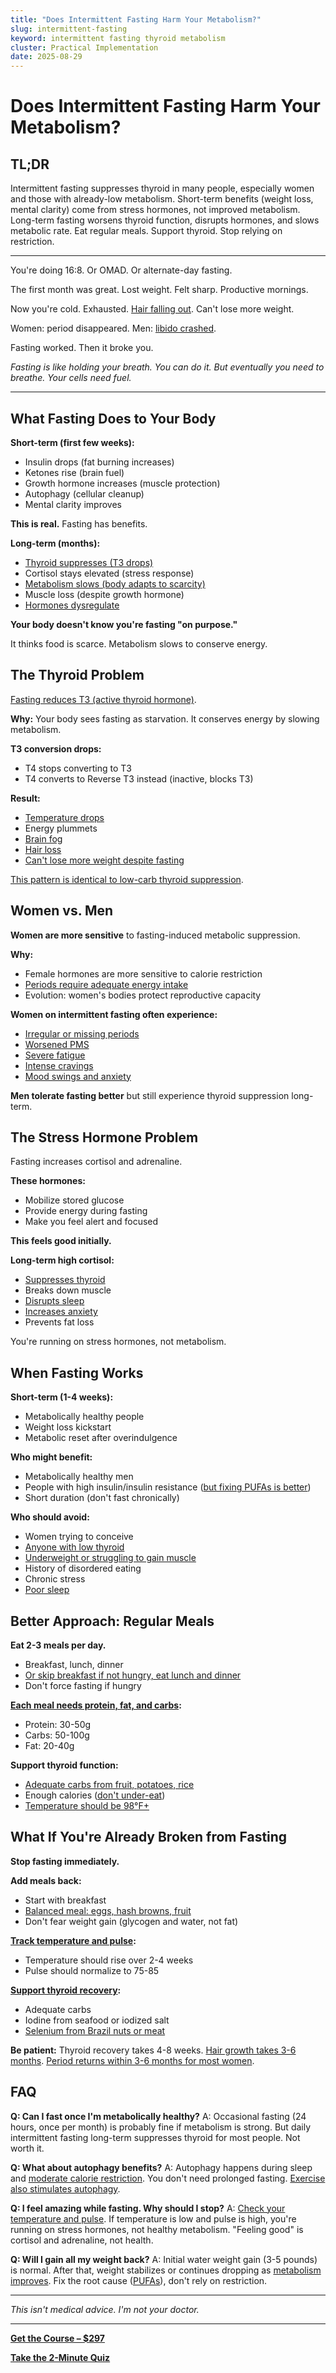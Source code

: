 ```yaml
---
title: "Does Intermittent Fasting Harm Your Metabolism?"
slug: intermittent-fasting
keyword: intermittent fasting thyroid metabolism
cluster: Practical Implementation
date: 2025-08-29
---
```


# Does Intermittent Fasting Harm Your Metabolism?

## TL;DR

Intermittent fasting suppresses thyroid in many people, especially women and those with already-low metabolism. Short-term benefits (weight loss, mental clarity) come from stress hormones, not improved metabolism. Long-term fasting worsens thyroid function, disrupts hormones, and slows metabolic rate. Eat regular meals. Support thyroid. Stop relying on restriction.

---

You're doing 16:8. Or OMAD. Or alternate-day fasting.

The first month was great. Lost weight. Felt sharp. Productive mornings.

Now you're cold. Exhausted. [Hair falling out](/blog/hair-loss-pufas). Can't lose more weight.

Women: period disappeared. Men: [libido crashed](/blog/testosterone-pufas).

Fasting worked. Then it broke you.

*Fasting is like holding your breath. You can do it. But eventually you need to breathe. Your cells need fuel.*

---

## What Fasting Does to Your Body

**Short-term (first few weeks):**
- Insulin drops (fat burning increases)
- Ketones rise (brain fuel)
- Growth hormone increases (muscle protection)
- Autophagy (cellular cleanup)
- Mental clarity improves

**This is real.** Fasting has benefits.

**Long-term (months):**
- [Thyroid suppresses (T3 drops)](/blog/seed-oils-and-thyroid)
- Cortisol stays elevated (stress response)
- [Metabolism slows (body adapts to scarcity)](/blog/temperature-tracking-metabolism)
- Muscle loss (despite growth hormone)
- [Hormones dysregulate](/blog/pufas-womens-hormones)

**Your body doesn't know you're fasting "on purpose."**

It thinks food is scarce. Metabolism slows to conserve energy.

## The Thyroid Problem

[Fasting reduces T3 (active thyroid hormone)](/blog/thyroid-labs-interpretation).

**Why:**
Your body sees fasting as starvation. It conserves energy by slowing metabolism.

**T3 conversion drops:**
- T4 stops converting to T3
- T4 converts to Reverse T3 instead (inactive, blocks T3)

**Result:**
- [Temperature drops](/blog/temperature-tracking-metabolism)
- Energy plummets
- [Brain fog](/blog/brain-fog-pufas)
- [Hair loss](/blog/hair-loss-pufas)
- [Can't lose more weight despite fasting](/blog/low-carb-thyroid)

[This pattern is identical to low-carb thyroid suppression](/blog/low-carb-thyroid).

## Women vs. Men

**Women are more sensitive** to fasting-induced metabolic suppression.

**Why:**
- Female hormones are more sensitive to calorie restriction
- [Periods require adequate energy intake](/blog/pufas-womens-hormones)
- Evolution: women's bodies protect reproductive capacity

**Women on intermittent fasting often experience:**
- [Irregular or missing periods](/blog/pcos-seed-oils)
- [Worsened PMS](/blog/pufas-womens-hormones)
- [Severe fatigue](/blog/energy-crashes)
- [Intense cravings](/blog/craving-sugar)
- [Mood swings and anxiety](/blog/anxiety-pufas)

**Men tolerate fasting better** but still experience thyroid suppression long-term.

## The Stress Hormone Problem

Fasting increases cortisol and adrenaline.

**These hormones:**
- Mobilize stored glucose
- Provide energy during fasting
- Make you feel alert and focused

**This feels good initially.**

**Long-term high cortisol:**
- [Suppresses thyroid](/blog/seed-oils-and-thyroid)
- Breaks down muscle
- [Disrupts sleep](/blog/body-temperature-sleep)
- [Increases anxiety](/blog/anxiety-pufas)
- Prevents fat loss

You're running on stress hormones, not metabolism.

## When Fasting Works

**Short-term (1-4 weeks):**
- Metabolically healthy people
- Weight loss kickstart
- Metabolic reset after overindulgence

**Who might benefit:**
- Metabolically healthy men
- People with high insulin/insulin resistance ([but fixing PUFAs is better](/blog/sugar-insulin-myth))
- Short duration (don't fast chronically)

**Who should avoid:**
- Women trying to conceive
- [Anyone with low thyroid](/blog/thyroid-medication)
- [Underweight or struggling to gain muscle](/blog/exercise-metabolism)
- History of disordered eating
- Chronic stress
- [Poor sleep](/blog/body-temperature-sleep)

## Better Approach: Regular Meals

**Eat 2-3 meals per day.**
- Breakfast, lunch, dinner
- [Or skip breakfast if not hungry, eat lunch and dinner](/blog/meal-planning)
- Don't force fasting if hungry

**[Each meal needs protein, fat, and carbs](/blog/meal-planning):**
- Protein: 30-50g
- Carbs: 50-100g
- Fat: 20-40g

**Support thyroid function:**
- [Adequate carbs from fruit, potatoes, rice](/blog/seed-oils-and-thyroid)
- Enough calories ([don't under-eat](/blog/meal-planning))
- [Temperature should be 98°F+](/blog/temperature-tracking-metabolism)

## What If You're Already Broken from Fasting

**Stop fasting immediately.**

**Add meals back:**
- Start with breakfast
- [Balanced meal: eggs, hash browns, fruit](/blog/meal-planning)
- Don't fear weight gain (glycogen and water, not fat)

**[Track temperature and pulse](/blog/tracking-symptoms):**
- Temperature should rise over 2-4 weeks
- Pulse should normalize to 75-85

**[Support thyroid recovery](/blog/seed-oils-and-thyroid):**
- Adequate carbs
- Iodine from seafood or iodized salt
- [Selenium from Brazil nuts or meat](/blog/meal-planning)

**Be patient:**
Thyroid recovery takes 4-8 weeks. [Hair growth takes 3-6 months](/blog/hair-loss-pufas). [Period returns within 3-6 months for most women](/blog/pufas-womens-hormones).

## FAQ

**Q: Can I fast once I'm metabolically healthy?**
A: Occasional fasting (24 hours, once per month) is probably fine if metabolism is strong. But daily intermittent fasting long-term suppresses thyroid for most people. Not worth it.

**Q: What about autophagy benefits?**
A: Autophagy happens during sleep and [moderate calorie restriction](/blog/meal-planning). You don't need prolonged fasting. [Exercise also stimulates autophagy](/blog/exercise-metabolism).

**Q: I feel amazing while fasting. Why should I stop?**
A: [Check your temperature and pulse](/blog/tracking-symptoms). If temperature is low and pulse is high, you're running on stress hormones, not healthy metabolism. "Feeling good" is cortisol and adrenaline, not health.

**Q: Will I gain all my weight back?**
A: Initial water weight gain (3-5 pounds) is normal. After that, weight stabilizes or continues dropping as [metabolism improves](/blog/temperature-tracking-metabolism). Fix the root cause ([PUFAs](/blog/seven-day-pufa-purge)), don't rely on restriction.

---

*This isn't medical advice. I'm not your doctor.*

---

**[Get the Course – $297](https://buy.polar.sh/polar_cl_8P7Z3TGPlCzXSgbJ0MNkG3HrYyVlcumvIjDMu3YLrwH)**

**[Take the 2-Minute Quiz](/quiz)**
